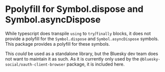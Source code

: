 # Ppolyfill for Symbol.dispose and Symbol.asyncDispose

While typescript does transpile `using` to `try`/`finally` blocks, it does not
provide a polyfill for the `Symbol.dispose` and `Symbol.asyncDispose` symbols.
This package provides a polyfill for these symbols.

This _could_ be used as a standalone library, but the Bluesky dev team does not
want to maintain it as such. As it is currently only used by the
`@bluesky-social/oauth-client-browser` package, it is included here.
